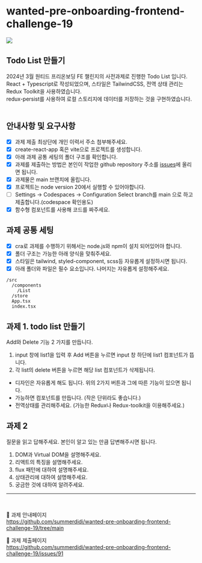 # wanted-pre-onboarding-frontend-challenge-19

<img src="https://github.com/sw2377/wanted-pre-onboarding-fe-quest-2403/assets/85465266/0e95c1d9-c936-410f-a70c-3f1d9d4a4bc2" />

## Todo List 만들기
2024년 3월 원티드 프리온보딩 FE 챌린지의 사전과제로 진행한 Todo List 입니다. <br />
React + Typescript로 작성되었으며, 스타일은 TailwindCSS, 전역 상태 관리는 Redux Toolkit을 사용하였습니다. <br />
redux-persist를 사용하여 로컬 스토리지에 데이터를 저장하는 것을 구현하였습니다.
<br />
<br />

## 안내사항 및 요구사항
- [x] 과제 제출 최상단에 개인 이력서 주소 첨부해주세요.
- [x] create-react-app 혹은 vite으로 프로젝트를 생성합니다.
- [x] 아래 과제 공통 세팅의 폴더 구조를 확인합니다.
- [x] 과제를 제출하는 방법은 본인이 작업한 github repository 주소를 [issues](https://github.com/summerdidi/wanted-pre-onboarding-frontend-challenge-19/issues)에 올리면 됩니다.
- [x] 과제물은 main 브랜치에 올립니다.
- [x] 프로젝트는 node version 20에서 실행할 수 있어야합니다.
- [ ] Settings -> Codespaces -> Configuration Select branch를 main 으로 하고 제출합니다.(codespace 확인용도)
- [x] 함수형 컴포넌트를 사용해 코드를 짜주세요.

## 과제 공통 세팅
- [x] cra로 과제를 수행하기 위해서는 node.js와 npm이 설치 되어있어야 합니다.
- [x] 폴더 구조는 가능한 아래 양식을 맞춰주세요.
- [x] 스타일은 tailwind, styled-component, scss등 자유롭게 설정하시면 됩니다.
- [x] 아래 폴더와 파일은 필수 요소입니다. 나머지는 자유롭게 설정해주세요.
```
/src
  /components
    /List
  /store
  App.tsx
  index.tsx
```

## 과제 1. todo list 만들기
Add와 Delete 기능 2 가지를 만듭니다.
1. input 창에 list1을 입력 후 Add 버튼을 누르면 input 창 하단에 list1 컴포넌트가 뜹니다.
2. 각 list의 delete 버튼을 누르면 해당 list 컴포넌트가 삭제됩니다. 

- 디자인은 자유롭게 해도 됩니다. 위의 2가지 버튼과 그에 따른 기능이 있으면 됩니다.
- 가능하면 컴포넌트를 만듭니다. (작은 단위라도 좋습니다.)
- 전역상태를 관리해주세요. (가능한 Redux나 Redux-toolkit을 이용해주세요.)

## 과제 2
질문을 읽고 답해주세요. 본인이 알고 있는 만큼 답변해주시면 됩니다. 

1. DOM과 Virtual DOM을 설명해주세요.
2. 리액트의 특징을 설명해주세요.
3. flux 패턴에 대하여 설명해주세요.
4. 상태관리에 대하여 설명해주세요.
5. 궁금한 것에 대하여 알려주세요. 

<hr />
<br />

🔗 과제 안내페이지 <br />
https://github.com/summerdidi/wanted-pre-onboarding-frontend-challenge-19/tree/main
<br />

🔗 과제 제출페이지 <br />
https://github.com/summerdidi/wanted-pre-onboarding-frontend-challenge-19/issues/91